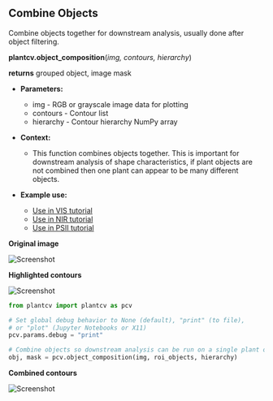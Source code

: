 ## Combine Objects

Combine objects together for downstream analysis, usually done after object filtering.

**plantcv.object_composition**(*img, contours, hierarchy*)

**returns** grouped object, image mask

- **Parameters:**
    - img - RGB or grayscale image data for plotting
    - contours - Contour list
    - hierarchy - Contour hierarchy NumPy array
   
- **Context:**
    - This function combines objects together. This is important for downstream analysis of shape characteristics, if plant objects are not combined then one plant can appear to be many different objects.
- **Example use:**
    - [Use in VIS tutorial](vis_tutorial.md)
    - [Use in NIR tutorial](nir_tutorial.md)
    - [Use in PSII tutorial](psII_tutorial.md) 

**Original image**

![Screenshot](img/documentation_images/object_composition/original_image.jpg)

**Highlighted contours**

![Screenshot](img/documentation_images/object_composition/contours.jpg)

```python
from plantcv import plantcv as pcv

# Set global debug behavior to None (default), "print" (to file), 
# or "plot" (Jupyter Notebooks or X11)
pcv.params.debug = "print"

# Combine objects so downstream analysis can be run on a single plant object
obj, mask = pcv.object_composition(img, roi_objects, hierarchy)

```

**Combined contours**

![Screenshot](img/documentation_images/object_composition/combined.jpg)
